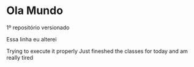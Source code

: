 # Ola Mundo
 1º repositório versionado

Essa linha eu alterei

Trying to execute it properly
Just fineshed the classes for today and am really tired